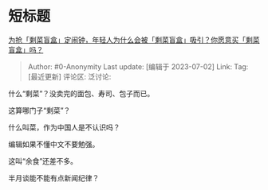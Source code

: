 # 短标题
[为抢「剩菜盲盒」定闹钟，年轻人为什么会被「剩菜盲盒」吸引？你愿意买「剩菜盲盒」吗？](https://www.zhihu.com/question/607612655/answer/3099639729)

> Author: #0-Anonymity
> Last update: [编辑于 2023-07-02]
> Link:
> Tag: [最近更新]
> 评论区:
> 泛讨论:

什么“剩菜”？没卖完的面包、寿司、包子而已。

这算哪门子“剩菜”？

什么叫菜，作为中国人是不认识吗？

编辑如果不懂中文不要勉强。

这叫“余食”还差不多。

半月谈能不能有点新闻纪律？